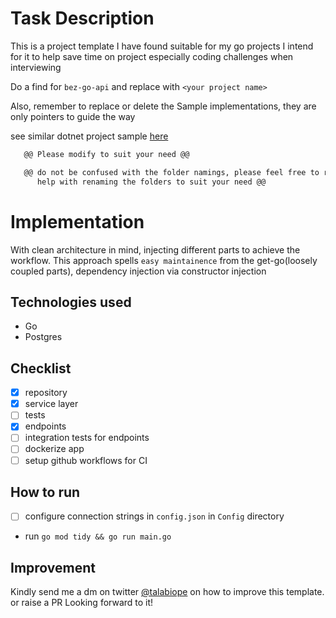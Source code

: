  # Task Description
 This is a project template I have found suitable for my go projects
 I intend for it to help save time on project especially coding challenges when interviewing
 
 Do a find for `bez-go-api` and replace with `<your project name>` <br>

 Also, remember to replace or delete the Sample implementations, they are only pointers to guide the way

 see similar dotnet project sample [here](https://github.com/Bezaeel/Bez-dotnet-template)
 
 
 ```diff
    @@ Please modify to suit your need @@

    @@ do not be confused with the folder namings, please feel free to refer to clean-arch diagram
       help with renaming the folders to suit your need @@
 ```
 

# Implementation
With clean architecture in mind, injecting different parts to achieve the workflow.
This approach spells `easy maintainence` from the get-go(loosely coupled parts), dependency injection via constructor injection

## Technologies used
- Go
- Postgres


## Checklist
- [x] repository
- [x] service layer <br/>
- [ ] tests <br/>
- [x] endpoints <br/>
- [ ] integration tests for endpoints <br/>
- [ ] dockerize app <br/>
- [ ] setup github workflows for CI <br/>

## How to run
- [ ] configure connection strings in `config.json` in `Config` directory
- run `go mod tidy && go run main.go`

## Improvement
Kindly send me a dm on twitter [@talabiope](https://twitter.com/talabiope) on how to improve this template.
or raise a PR
Looking forward to it!